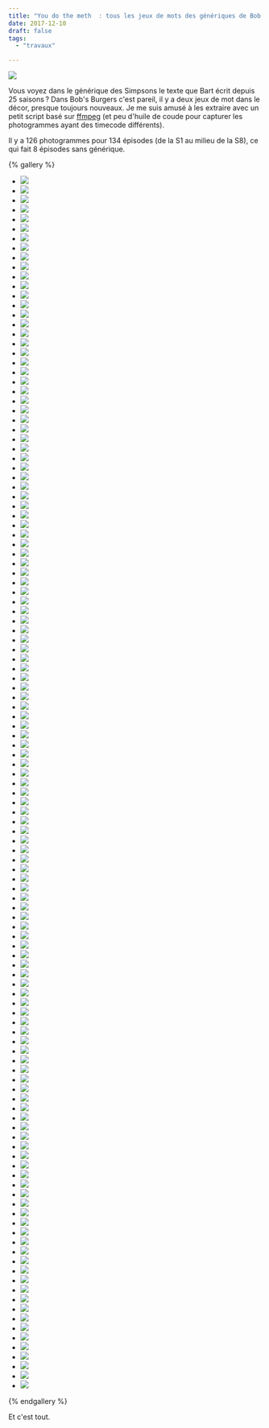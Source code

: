 ```yaml
---
title: "You do the meth  : tous les jeux de mots des génériques de Bob's Burgers"
date: 2017-12-10
draft: false
tags:
  - "travaux"

---
```


![](/assets/images/Bobs-Burgers-S07E17-Zero-Larp-Thirty..png)

Vous voyez dans le générique des Simpsons le texte que Bart écrit depuis 25 saisons ? Dans Bob's Burgers c'est pareil, il y a deux jeux de mot dans le décor, presque toujours nouveaux. Je me suis amusé à les extraire avec un petit script basé sur [ffmpeg](http://ffmpeg.org/) (et peu d'huile de coude pour capturer les photogrammes ayant des timecode différents).

Il y a 126 photogrammes pour 134 épisodes (de la S1 au milieu de la S8), ce qui fait 8 épisodes sans générique.


{% gallery %}

- ![](/assets/images/Bobs-Burgers-S01E01-Human-Flesh.png '')
- ![](/assets/images/Bobs-Burgers-S01E02-Crawl-Space.png '')
- ![](/assets/images/Bobs-Burgers-S01E03-Sacred-Cow.png '')
- ![](/assets/images/Bobs-Burgers-S01E04-Sexy-Dance-Fighting.png '')
- ![](/assets/images/Bobs-Burgers-S01E05-Hamburger-Dinner-Theater.png '')
- ![](/assets/images/Bobs-Burgers-S01E06-Sheesh-Cab-Bob.png '')
- ![](/assets/images/Bobs-Burgers-S01E07-Bed-Breakfast.png '')
- ![](/assets/images/Bobs-Burgers-S01E08-Art-Crawl.png '')
- ![](/assets/images/Bobs-Burgers-S01E09-Spaghetti-Western-Meatballs.png '')
- ![](/assets/images/Bobs-Burgers-S01E10-Burger-Wars.png '')
- ![](/assets/images/Bobs-Burgers-S01E11-Weekend-Morts.png '')
- ![](/assets/images/Bobs-Burgers-S01E12-Lobsterfest.png '')
- ![](/assets/images/Bobs-Burgers-S01E13-Torpedo.png '')
- ![](/assets/images/Bobs-Burgers-S02E01-The-Belchies.png '')
- ![](/assets/images/Bobs-Burgers-S02E02-Bob-Day-Afternoon.png '')
- ![](/assets/images/Bobs-Burgers-S02E03-Synchronized-Swimming.png '')
- ![](/assets/images/Bobs-Burgers-S02E04-Burgerboss.png '')
- ![](/assets/images/Bobs-Burgers-S02E05-Food-Truckin.png '')
- ![](/assets/images/Bobs-Burgers-S02E06-Dr-Yap.png '')
- ![](/assets/images/Bobs-Burgers-S02E07-Moody-Foodie-.png '')
- ![](/assets/images/Bobs-Burgers-S02E08-Bad-Tina.png '')
- ![](/assets/images/Bobs-Burgers-S02E09-Beefsquatch.png '')
- ![](/assets/images/Bobs-Burgers-S03E01-Ear-sy-Rider.png '')
- ![](/assets/images/Bobs-Burgers-S03E02-Full-Bars-.png '')
- ![](/assets/images/Bobs-Burgers-S03E03-Bob-Fires-the-Kids-.png '')
- ![](/assets/images/Bobs-Burgers-S03E03-Bob-Fires-the-Kids.png '')
- ![](/assets/images/Bobs-Burgers-S03E04-Mutiny-on-the-Windbreaker.png '')
- ![](/assets/images/Bobs-Burgers-S03E05-An-Indecent-Thanksgiving-Proposal.png '')
- ![](/assets/images/Bobs-Burgers-S03E06-The-Deepening.png '')
- ![](/assets/images/Bobs-Burgers-S03E07-Tina-rannosaurus-Wrecks.png '')
- ![](/assets/images/Bobs-Burgers-S03E08-The-Unbearable-Like-Likeness-of-Gene.png '')
- ![](/assets/images/Bobs-Burgers-S03E09-God-Rest-Ye-Merry-Gentle-Mannequins.png '')
- ![](/assets/images/Bobs-Burgers-S03E10-Mother-Daughter-Laser-Razor.png '')
- ![](/assets/images/Bobs-Burgers-S03E11-Nude-Beach.png '')
- ![](/assets/images/Bobs-Burgers-S03E12-Broadcast-Wagstaff-School-News.png '')
- ![](/assets/images/Bobs-Burgers-S03E13-My-Fuzzy-Valentine.png '')
- ![](/assets/images/Bobs-Burgers-S03E14-Lindapendent-Woman.png '')
- ![](/assets/images/Bobs-Burgers-S03E15-O-T-The-Outside-Toilet.png '')
- ![](/assets/images/Bobs-Burgers-S03E16-Topsy.png '')
- ![](/assets/images/Bobs-Burgers-S03E17-Two-for-Tina.png '')
- ![](/assets/images/Bobs-Burgers-S03E18-It-Snakes-a-Village.png '')
- ![](/assets/images/Bobs-Burgers-S03E19-Family-Fracas.png '')
- ![](/assets/images/Bobs-Burgers-S03E20-The-Kids-Run-the-Restaurant.png '')
- ![](/assets/images/Bobs-Burgers-S03E21-Boyz-4-Now.png '')
- ![](/assets/images/Bobs-Burgers-S03E22-Carpe-Museum.png '')
- ![](/assets/images/Bobs-Burgers-S03E23-The-Unnatural.png '')
- ![](/assets/images/Bobs-Burgers-S04E01-A-River-Runs-Through-Bob.png '')
- ![](/assets/images/Bobs-Burgers-S04E02-Fort-Night.png '')
- ![](/assets/images/Bobs-Burgers-S04E03-Seaplane.png '')
- ![](/assets/images/Bobs-Burgers-S04E04-My-Big-Fat-Greek-Bob.png '')
- ![](/assets/images/Bobs-Burgers-S04E05-Turkey-in-a-Can.png '')
- ![](/assets/images/Bobs-Burgers-S04E06-Purple-Rain-Union-.png '')
- ![](/assets/images/Bobs-Burgers-S04E07-Bob-and-Deliver.png '')
- ![](/assets/images/Bobs-Burgers-S04E08-Christmas-in-the-Car.png '')
- ![](/assets/images/Bobs-Burgers-S04E09-Slumber-Party.png '')
- ![](/assets/images/Bobs-Burgers-S04E10-Presto-Tina-O-.png '')
- ![](/assets/images/Bobs-Burgers-S04E11-Easy-Com-mercial-Easy-Go-mercial-.png '')
- ![](/assets/images/Bobs-Burgers-S04E12-The-Frond-Files.png '')
- ![](/assets/images/Bobs-Burgers-S04E13-Mazel-Tina.png '')
- ![](/assets/images/Bobs-Burgers-S04E14-Uncle-Teddy.png '')
- ![](/assets/images/Bobs-Burgers-S04E15-The-Kids-Rob-a-Train.png '')
- ![](/assets/images/Bobs-Burgers-S04E16-I-Get-Psy-chic-Out-Of-You.png '')
- ![](/assets/images/Bobs-Burgers-S04E17-The-Equestranauts.png '')
- ![](/assets/images/Bobs-Burgers-S04E18-Ambergris.png '')
- ![](/assets/images/Bobs-Burgers-S04E19-The-Kids-Run-Away.png '')
- ![](/assets/images/Bobs-Burgers-S04E20-Gene-It-On.png '')
- ![](/assets/images/Bobs-Burgers-S05E03-Friends-with-Burger-fits..png '')
- ![](/assets/images/Bobs-Burgers-S05E05-Best-Burger-..png '')
- ![](/assets/images/Bobs-Burgers-S05E06-Father-of-the-Bob-..png '')
- ![](/assets/images/Bobs-Burgers-S05E07-Tina-Tailor-Soldier-Spy-..png '')
- ![](/assets/images/Bobs-Burgers-S05E08-Midday-Run-..png '')
- ![](/assets/images/Bobs-Burgers-S05E09-Speakeasy-Rider-..png '')
- ![](/assets/images/Bobs-Burgers-S05E10-Late-Afternoon-in-the-Garden-of-Bob-and-Louise-..png '')
- ![](/assets/images/Bobs-Burgers-S05E11-Cant-Buy-Me-Math-..png '')
- ![](/assets/images/Bobs-Burgers-S05E12-The-Millie-churian-Candidate-..png '')
- ![](/assets/images/Bobs-Burgers-S05E13-The-Gayle-Tales-..png '')
- ![](/assets/images/Bobs-Burgers-S05E14-Lil-Hard-Dad-..png '')
- ![](/assets/images/Bobs-Burgers-S05E15-Adventures-in-Chinchilla-Sitting-..png '')
- ![](/assets/images/Bobs-Burgers-S05E16-The-Runaway-Club-..png '')
- ![](/assets/images/Bobs-Burgers-S05E17-Itty-Bitty-Ditty-Committee-..png '')
- ![](/assets/images/Bobs-Burgers-S05E18-Eat-Spray-Linda-..png '')
- ![](/assets/images/Bobs-Burgers-S05E19-Housetrap-..png '')
- ![](/assets/images/Bobs-Burgers-S05E20-Hawk-Chick-..png '')
- ![](/assets/images/Bobs-Burgers-S06E01-Sliding-Bobs..png '')
- ![](/assets/images/Bobs-Burgers-S06E01-Sliding-Bobs.png '')
- ![](/assets/images/Bobs-Burgers-S06E02-The-Land-Ship..png '')
- ![](/assets/images/Bobs-Burgers-S06E03-Hauntening..png '')
- ![](/assets/images/Bobs-Burgers-S06E04-Gayle-Makin-Bob-Sled..png '')
- ![](/assets/images/Bobs-Burgers-S06E05-Nice-Capades..png '')
- ![](/assets/images/Bobs-Burgers-S06E06-The-Cook-the-Steve-the-Gayle-Her-Lover..png '')
- ![](/assets/images/Bobs-Burgers-S06E07-The-Gene-and-Courtney-Show..png '')
- ![](/assets/images/Bobs-Burgers-S06E08-Sexy-Dance-Healing..png '')
- ![](/assets/images/Bobs-Burgers-S06E09-Sacred-Couch..png '')
- ![](/assets/images/Bobs-Burgers-S06E10-Lice-Things-are-Lice..png '')
- ![](/assets/images/Bobs-Burgers-S06E11-House-of-1000-Bounces..png '')
- ![](/assets/images/Bobs-Burgers-S06E12-Stand-By-Gene..png '')
- ![](/assets/images/Bobs-Burgers-S06E13-Wag-the-Hog..png '')
- ![](/assets/images/Bobs-Burgers-S06E14-The-Hormone-iums..png '')
- ![](/assets/images/Bobs-Burgers-S06E15-Pro-Tiki-Con-Tiki..png '')
- ![](/assets/images/Bobs-Burgers-S06E16-Bye-Bye-Boo-Boo..png '')
- ![](/assets/images/Bobs-Burgers-S06E17-The-Horse-Rider-er..png '')
- ![](/assets/images/Bobs-Burgers-S06E18-Secret-Admiral-irer..png '')
- ![](/assets/images/Bobs-Burgers-S06E19-Glued-Where’s-My-Bob.png '')
- ![](/assets/images/Bobs-Burgers-S07E01-Flu-ouise..png '')
- ![](/assets/images/Bobs-Burgers-S07E02-Sea-Me-Now..png '')
- ![](/assets/images/Bobs-Burgers-S07E03-Teen-A-Witch..png '')
- ![](/assets/images/Bobs-Burgers-S07E04-They-Serve-Horses-Dont-They..png '')
- ![](/assets/images/Bobs-Burgers-S07E05-Larger-Brother-Where-Fart-Thou..png '')
- ![](/assets/images/Bobs-Burgers-S07E06-The-Quirk-ducers..png '')
- ![](/assets/images/Bobs-Burgers-S07E08-Ex-MachTina..png '')
- ![](/assets/images/Bobs-Burgers-S07E10-Theres-No-Business-Like-Mr-Business-Business..png '')
- ![](/assets/images/Bobs-Burgers-S07E11-A-Few-Gurt-Me..png '')
- ![](/assets/images/Bobs-Burgers-S07E12-Like-Gene-for-Chocolat..png '')
- ![](/assets/images/Bobs-Burgers-S07E13-The-Grand-Mama-Pest-Hote..png '')
- ![](/assets/images/Bobs-Burgers-S07E14-Aquaticism..png '')
- ![](/assets/images/Bobs-Burgers-S07E15-Aint-Miss-Debatin..png '')
- ![](/assets/images/Bobs-Burgers-S07E16-Eggs-for-Days..png '')
- ![](/assets/images/Bobs-Burgers-S07E17-Zero-Larp-Thirty..png '')
- ![](/assets/images/Bobs-Burgers-S07E18-The-Laser-inth..png '')
- ![](/assets/images/Bobs-Burgers-S07E19-Thelma-Louise-Except-Thelma-is-Linda..png '')
- ![](/assets/images/Bobs-Burgers-S07E20-Mom-Lies-and-Videotapes..png '')
- ![](/assets/images/Bobs-Burgers-S07E21-Paraders-of-the-Lost-Float..png '')
- ![](/assets/images/Bobs-Burgers-S07E22-Into-the-Mild..png '')
- ![](/assets/images/Bobs-Burgers-S08E02-The-Silence-of-the-Louise.png '')
- ![](/assets/images/Bobs-Burgers-S08E03-The-Wolf-of-Wharf-Street.png '')
- ![](/assets/images/Bobs-Burgers-S08E04.png '')
- ![](/assets/images/Bobs-Burgers-S08E05-Thanks-Hoarding.png '')


{% endgallery %}

Et c'est tout.
